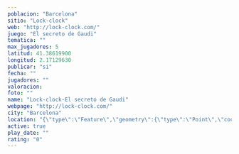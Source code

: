 ```yaml
---
poblacion: "Barcelona"
sitio: "Lock-clock"
web: "http://lock-clock.com/"
juego: "El secreto de Gaudi"
tematica: ""
max_jugadores: 5
latitud: 41.38619900
longitud: 2.17129630
publicar: "si"
fecha: ""
jugadores: ""
valoracion: 
foto: ""
name: "Lock-clock-El secreto de Gaudi"
webpage: "http://lock-clock.com/"
city: "Barcelona"
location: "{\"type\":\"Feature\",\"geometry\":{\"type\":\"Point\",\"coordinates\":[2.1712963,41.386199]}}"
active: true
play_date: ""
rating: "0"
---
```

